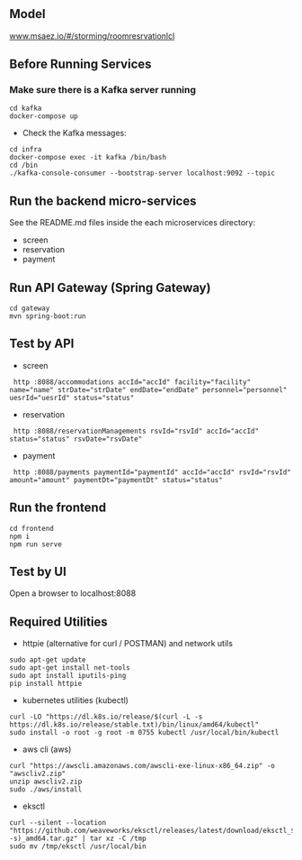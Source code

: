 # 

## Model
www.msaez.io/#/storming/roomresrvationlcl

## Before Running Services
### Make sure there is a Kafka server running
```
cd kafka
docker-compose up
```
- Check the Kafka messages:
```
cd infra
docker-compose exec -it kafka /bin/bash
cd /bin
./kafka-console-consumer --bootstrap-server localhost:9092 --topic
```

## Run the backend micro-services
See the README.md files inside the each microservices directory:

- screen
- reservation
- payment


## Run API Gateway (Spring Gateway)
```
cd gateway
mvn spring-boot:run
```

## Test by API
- screen
```
 http :8088/accommodations accId="accId" facility="facility" name="name" strDate="strDate" endDate="endDate" personnel="personnel" uesrId="uesrId" status="status" 
```
- reservation
```
 http :8088/reservationManagements rsvId="rsvId" accId="accId" status="status" rsvDate="rsvDate" 
```
- payment
```
 http :8088/payments paymentId="paymentId" accId="accId" rsvId="rsvId" amount="amount" paymentDt="paymentDt" status="status" 
```


## Run the frontend
```
cd frontend
npm i
npm run serve
```

## Test by UI
Open a browser to localhost:8088

## Required Utilities

- httpie (alternative for curl / POSTMAN) and network utils
```
sudo apt-get update
sudo apt-get install net-tools
sudo apt install iputils-ping
pip install httpie
```

- kubernetes utilities (kubectl)
```
curl -LO "https://dl.k8s.io/release/$(curl -L -s https://dl.k8s.io/release/stable.txt)/bin/linux/amd64/kubectl"
sudo install -o root -g root -m 0755 kubectl /usr/local/bin/kubectl
```

- aws cli (aws)
```
curl "https://awscli.amazonaws.com/awscli-exe-linux-x86_64.zip" -o "awscliv2.zip"
unzip awscliv2.zip
sudo ./aws/install
```

- eksctl 
```
curl --silent --location "https://github.com/weaveworks/eksctl/releases/latest/download/eksctl_$(uname -s)_amd64.tar.gz" | tar xz -C /tmp
sudo mv /tmp/eksctl /usr/local/bin
```

